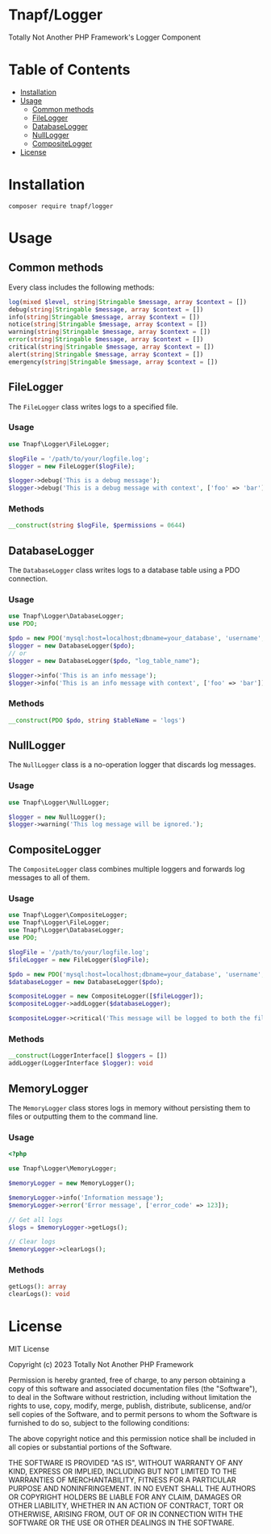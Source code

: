 # Tnapf/Logger

Totally Not Another PHP Framework's Logger Component

# Table of Contents

- [Installation](#installation)
- [Usage](#usage)
    - [Common methods](#common-methods)
    - [FileLogger](#filelogger)
    - [DatabaseLogger](#databaselogger)
    - [NullLogger](#nulllogger)
    - [CompositeLogger](#compositelogger)
- [License](LICENSE)

# Installation

```
composer require tnapf/logger
```

# Usage

## Common methods

Every class includes the following methods:

```php
log(mixed $level, string|Stringable $message, array $context = [])
debug(string|Stringable $message, array $context = [])
info(string|Stringable $message, array $context = [])
notice(string|Stringable $message, array $context = [])
warning(string|Stringable $message, array $context = [])
error(string|Stringable $message, array $context = [])
critical(string|Stringable $message, array $context = [])
alert(string|Stringable $message, array $context = [])
emergency(string|Stringable $message, array $context = [])
```

## FileLogger

The `FileLogger` class writes logs to a specified file.

### Usage

```php
use Tnapf\Logger\FileLogger;

$logFile = '/path/to/your/logfile.log';
$logger = new FileLogger($logFile);

$logger->debug('This is a debug message');
$logger->debug('This is a debug message with context', ['foo' => 'bar']);
```

### Methods

```php
__construct(string $logFile, $permissions = 0644)
```

## DatabaseLogger

The `DatabaseLogger` class writes logs to a database table using a PDO connection.

### Usage

```php
use Tnapf\Logger\DatabaseLogger;
use PDO;

$pdo = new PDO('mysql:host=localhost;dbname=your_database', 'username', 'password');
$logger = new DatabaseLogger($pdo);
// or
$logger = new DatabaseLogger($pdo, "log_table_name");

$logger->info('This is an info message');
$logger->info('This is an info message with context', ['foo' => 'bar']);
```

### Methods

```php
__construct(PDO $pdo, string $tableName = 'logs')
```

## NullLogger

The `NullLogger` class is a no-operation logger that discards log messages.

### Usage

```php
use Tnapf\Logger\NullLogger;

$logger = new NullLogger();
$logger->warning('This log message will be ignored.');
```

## CompositeLogger

The `CompositeLogger` class combines multiple loggers and forwards log messages to all of them.

### Usage

```php
use Tnapf\Logger\CompositeLogger;
use Tnapf\Logger\FileLogger;
use Tnapf\Logger\DatabaseLogger;
use PDO;

$logFile = '/path/to/your/logfile.log';
$fileLogger = new FileLogger($logFile);

$pdo = new PDO('mysql:host=localhost;dbname=your_database', 'username', 'password');
$databaseLogger = new DatabaseLogger($pdo);

$compositeLogger = new CompositeLogger([$fileLogger]);
$compositeLogger->addLogger($databaseLogger);

$compositeLogger->critical('This message will be logged to both the file and the database.');
```

### Methods

```php
__construct(LoggerInterface[] $loggers = [])
addLogger(LoggerInterface $logger): void
```

## MemoryLogger

The `MemoryLogger` class stores logs in memory without persisting them to files or outputting them to the command line.

### Usage

```php
<?php

use Tnapf\Logger\MemoryLogger;

$memoryLogger = new MemoryLogger();

$memoryLogger->info('Information message');
$memoryLogger->error('Error message', ['error_code' => 123]);

// Get all logs
$logs = $memoryLogger->getLogs();

// Clear logs
$memoryLogger->clearLogs();
```

### Methods

```php
getLogs(): array
clearLogs(): void
```

# License

MIT License

Copyright (c) 2023 Totally Not Another PHP Framework

Permission is hereby granted, free of charge, to any person obtaining a copy
of this software and associated documentation files (the "Software"), to deal
in the Software without restriction, including without limitation the rights
to use, copy, modify, merge, publish, distribute, sublicense, and/or sell
copies of the Software, and to permit persons to whom the Software is
furnished to do so, subject to the following conditions:

The above copyright notice and this permission notice shall be included in all
copies or substantial portions of the Software.

THE SOFTWARE IS PROVIDED "AS IS", WITHOUT WARRANTY OF ANY KIND, EXPRESS OR
IMPLIED, INCLUDING BUT NOT LIMITED TO THE WARRANTIES OF MERCHANTABILITY,
FITNESS FOR A PARTICULAR PURPOSE AND NONINFRINGEMENT. IN NO EVENT SHALL THE
AUTHORS OR COPYRIGHT HOLDERS BE LIABLE FOR ANY CLAIM, DAMAGES OR OTHER
LIABILITY, WHETHER IN AN ACTION OF CONTRACT, TORT OR OTHERWISE, ARISING FROM,
OUT OF OR IN CONNECTION WITH THE SOFTWARE OR THE USE OR OTHER DEALINGS IN THE
SOFTWARE.
